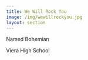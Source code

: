 ```yaml
---
title: We Will Rock You
image: /img/wewillrockyou.jpg
layout: section
---
```


Named Bohemian 

Viera High School
